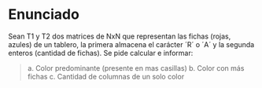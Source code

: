# Enunciado

Sean T1 y T2 dos matrices de NxN que representan las fichas (rojas, azules) de un tablero, la primera
almacena el carácter ´R´ o ´A´ y la segunda enteros (cantidad de fichas).
Se pide calcular e informar:

> a. Color predominante (presente en mas casillas)
> b. Color con más fichas
> c. Cantidad de columnas de un solo color
